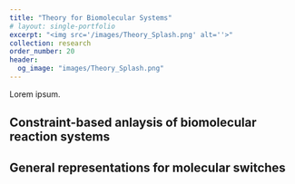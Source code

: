 ```yaml
---
title: "Theory for Biomolecular Systems"
# layout: single-portfolio
excerpt: "<img src='/images/Theory_Splash.png' alt=''>"
collection: research
order_number: 20
header: 
  og_image: "images/Theory_Splash.png"
---
```

Lorem ipsum.

## Constraint-based anlaysis of biomolecular reaction systems


## General representations for molecular switches

